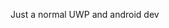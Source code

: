 Just a normal UWP and android dev 

<!---
VERON15351J/VERON15351J is a ✨ special ✨ repository because its `README.md` (this file) appears on your GitHub profile.
You can click the Preview link to take a look at your changes.
--->
